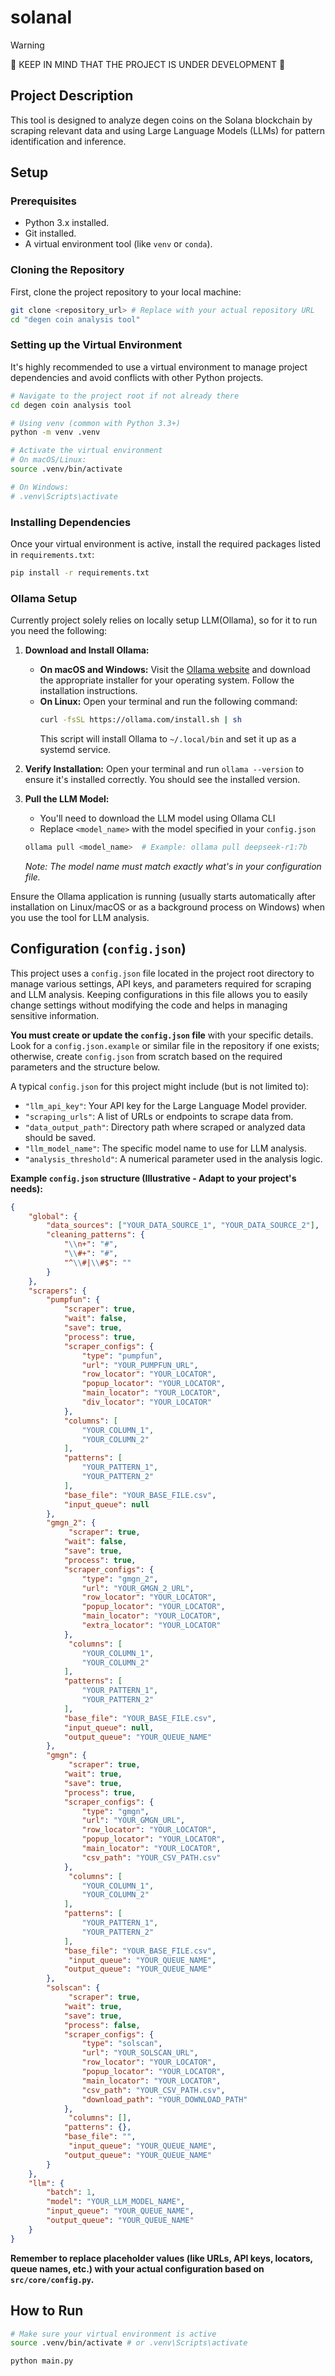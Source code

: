 # solanal

> [!WARNING]  
> 🚧 KEEP IN MIND THAT THE PROJECT IS UNDER DEVELOPMENT 🚧
## Project Description
This tool is designed to analyze degen coins on the Solana blockchain by scraping relevant data and using Large Language Models (LLMs) for pattern identification and inference.

## Setup

### Prerequisites
- Python 3.x installed.
- Git installed.
- A virtual environment tool (like `venv` or `conda`).

### Cloning the Repository
First, clone the project repository to your local machine:

```bash
git clone <repository_url> # Replace with your actual repository URL
cd "degen coin analysis tool"
```

### Setting up the Virtual Environment
It's highly recommended to use a virtual environment to manage project dependencies and avoid conflicts with other Python projects.
```bash
# Navigate to the project root if not already there
cd degen coin analysis tool

# Using venv (common with Python 3.3+)
python -m venv .venv

# Activate the virtual environment
# On macOS/Linux:
source .venv/bin/activate

# On Windows:
# .venv\Scripts\activate
```

### Installing Dependencies
Once your virtual environment is active, install the required packages listed in `requirements.txt`:

```bash
pip install -r requirements.txt
```

### Ollama Setup

Currently project solely relies on locally setup LLM(Ollama), so for it to run you need the following:

1.  **Download and Install Ollama:**
    *   **On macOS and Windows:** Visit the [Ollama website](https://ollama.com/download) and download the appropriate installer for your operating system. Follow the installation instructions.
    *   **On Linux:** Open your terminal and run the following command:
        ```bash
        curl -fsSL https://ollama.com/install.sh | sh
        ```
        This script will install Ollama to `~/.local/bin` and set it up as a systemd service.
2.  **Verify Installation:** Open your terminal and run `ollama --version` to ensure it's installed correctly. You should see the installed version.
3.  **Pull the LLM Model:**
    - You'll need to download the LLM model using Ollama CLI
    - Replace `<model_name>` with the model specified in your `config.json`
    
    ```bash
    ollama pull <model_name>  # Example: ollama pull deepseek-r1:7b
    ```
    
    *Note: The model name must match exactly what's in your configuration file.*

Ensure the Ollama application is running (usually starts automatically after installation on Linux/macOS or as a background process on Windows) when you use the tool for LLM analysis.

## Configuration (`config.json`)

This project uses a `config.json` file located in the project root directory to manage various settings, API keys, and parameters required for scraping and LLM analysis. Keeping configurations in this file allows you to easily change settings without modifying the code and helps in managing sensitive information.

**You must create or update the `config.json` file** with your specific details. Look for a `config.json.example` or similar file in the repository if one exists; otherwise, create `config.json` from scratch based on the required parameters and the structure below.

A typical `config.json` for this project might include (but is not limited to):

-   `"llm_api_key"`: Your API key for the Large Language Model provider.
-   `"scraping_urls"`: A list of URLs or endpoints to scrape data from.
-   `"data_output_path"`: Directory path where scraped or analyzed data should be saved.
-   `"llm_model_name"`: The specific model name to use for LLM analysis.
-   `"analysis_threshold"`: A numerical parameter used in the analysis logic.

**Example `config.json` structure (Illustrative - Adapt to your project's needs):**

```json
{
    "global": {
        "data_sources": ["YOUR_DATA_SOURCE_1", "YOUR_DATA_SOURCE_2"],
        "cleaning_patterns": {
            "\\n+": "#",
            "\\#+": "#",
            "^\\#|\\#$": ""
        }
    },
    "scrapers": {
        "pumpfun": {
            "scraper": true,
            "wait": false,
            "save": true,
            "process": true,
            "scraper_configs": {
                "type": "pumpfun",
                "url": "YOUR_PUMPFUN_URL",
                "row_locator": "YOUR_LOCATOR",
                "popup_locator": "YOUR_LOCATOR",
                "main_locator": "YOUR_LOCATOR",
                "div_locator": "YOUR_LOCATOR"
            },
            "columns": [
                "YOUR_COLUMN_1",
                "YOUR_COLUMN_2"
            ],
            "patterns": [
                "YOUR_PATTERN_1",
                "YOUR_PATTERN_2"
            ],
            "base_file": "YOUR_BASE_FILE.csv",
            "input_queue": null
        },
        "gmgn_2": {
             "scraper": true,
            "wait": false,
            "save": true,
            "process": true,
            "scraper_configs": {
                "type": "gmgn_2",
                "url": "YOUR_GMGN_2_URL",
                "row_locator": "YOUR_LOCATOR",
                "popup_locator": "YOUR_LOCATOR",
                "main_locator": "YOUR_LOCATOR",
                "extra_locator": "YOUR_LOCATOR"
            },
             "columns": [
                "YOUR_COLUMN_1",
                "YOUR_COLUMN_2"
            ],
            "patterns": [
                "YOUR_PATTERN_1",
                "YOUR_PATTERN_2"
            ],
            "base_file": "YOUR_BASE_FILE.csv",
            "input_queue": null,
            "output_queue": "YOUR_QUEUE_NAME"
        },
        "gmgn": {
             "scraper": true,
            "wait": true,
            "save": true,
            "process": true,
            "scraper_configs": {
                "type": "gmgn",
                "url": "YOUR_GMGN_URL",
                "row_locator": "YOUR_LOCATOR",
                "popup_locator": "YOUR_LOCATOR",
                "main_locator": "YOUR_LOCATOR",
                "csv_path": "YOUR_CSV_PATH.csv"
            },
             "columns": [
                "YOUR_COLUMN_1",
                "YOUR_COLUMN_2"
            ],
            "patterns": [
                "YOUR_PATTERN_1",
                "YOUR_PATTERN_2"
            ],
            "base_file": "YOUR_BASE_FILE.csv",
             "input_queue": "YOUR_QUEUE_NAME",
            "output_queue": "YOUR_QUEUE_NAME"
        },
        "solscan": {
             "scraper": true,
            "wait": true,
            "save": true,
            "process": false,
            "scraper_configs": {
                "type": "solscan",
                "url": "YOUR_SOLSCAN_URL",
                "row_locator": "YOUR_LOCATOR",
                "popup_locator": "YOUR_LOCATOR",
                "main_locator": "YOUR_LOCATOR",
                "csv_path": "YOUR_CSV_PATH.csv",
                "download_path": "YOUR_DOWNLOAD_PATH"
            },
             "columns": [],
            "patterns": {},
            "base_file": "",
             "input_queue": "YOUR_QUEUE_NAME",
            "output_queue": "YOUR_QUEUE_NAME"
        }
    },
    "llm": {
        "batch": 1,
        "model": "YOUR_LLM_MODEL_NAME",
        "input_queue": "YOUR_QUEUE_NAME",
        "output_queue": "YOUR_QUEUE_NAME"
    }
}
```

**Remember to replace placeholder values (like URLs, API keys, locators, queue names, etc.) with your actual configuration based on `src/core/config.py`.**



## How to Run

```bash
# Make sure your virtual environment is active
source .venv/bin/activate # or .venv\Scripts\activate

python main.py
```

